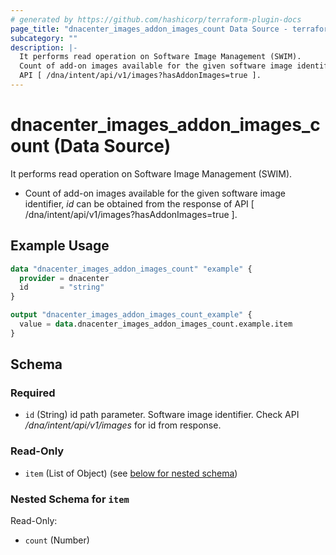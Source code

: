 ```yaml
---
# generated by https://github.com/hashicorp/terraform-plugin-docs
page_title: "dnacenter_images_addon_images_count Data Source - terraform-provider-dnacenter"
subcategory: ""
description: |-
  It performs read operation on Software Image Management (SWIM).
  Count of add-on images available for the given software image identifier, id can be obtained from the response of
  API [ /dna/intent/api/v1/images?hasAddonImages=true ].
---
```


# dnacenter_images_addon_images_count (Data Source)

It performs read operation on Software Image Management (SWIM).

- Count of add-on images available for the given software image identifier, *id* can be obtained from the response of
API [ /dna/intent/api/v1/images?hasAddonImages=true ].

## Example Usage

```terraform
data "dnacenter_images_addon_images_count" "example" {
  provider = dnacenter
  id       = "string"
}

output "dnacenter_images_addon_images_count_example" {
  value = data.dnacenter_images_addon_images_count.example.item
}
```

<!-- schema generated by tfplugindocs -->
## Schema

### Required

- `id` (String) id path parameter. Software image identifier. Check API */dna/intent/api/v1/images* for id from response.

### Read-Only

- `item` (List of Object) (see [below for nested schema](#nestedatt--item))

<a id="nestedatt--item"></a>
### Nested Schema for `item`

Read-Only:

- `count` (Number)
